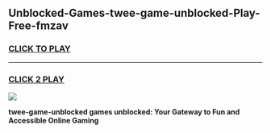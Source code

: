 
## Unblocked-Games-twee-game-unblocked-Play-Free-fmzav
<h3>
<a href="https://premium76.site?title=twee-game-unblocked&ref=23A">CLICK TO PLAY</a></h3>
<hr>

<h3>
<a href="https://premium76.site?title=twee-game-unblocked&ref=23A">CLICK 2 PLAY</a>
  
</h3>

<a href="https://premium76.site?title=twee-game-unblocked&ref=23A"><img src="https://clearcache.store/games.png"></a>


**twee-game-unblocked games unblocked: Your Gateway to Fun and Accessible Online Gaming**

